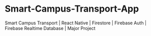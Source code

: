 # Smart-Campus-Transport-App
Smart Campus Transport | React Native | Firestore | Firebase Auth | Firebase Realtime Database | Major Project 
